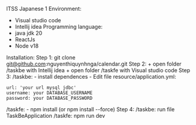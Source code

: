 ITSS Japanese 1
Environment:
  + Visual studio code
  + Intellij idea
Programming language:
  + java jdk 20
  + ReactJs
  + Node v18

Installation:
Step 1: git clone git@github.com:nguyenthiquynhnga/calendar.git
Step 2: + open folder /taskbe with Intellij idea
        + open folder /taskfe with Visual studio code
Step 3:
  /taskbe:
    - install dependences
    - Edit file resource/application.yml:

    url: 'your url mysql jdbc'
    username: your DATABASE_USERNAME
    password: your DATABASE_PASSWORD
  /taskfe:
    - npm install (or npm install --force)
Step 4:
  /taskbe:
    run file TaskBeApplication
  /taskfe:
    npm run dev
